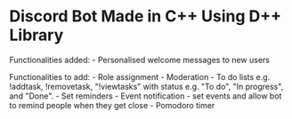 # Discord Bot Made in C++ Using D++ Library

Functionalities added:
    - Personalised welcome messages to new users

Functionalities to add:
    - Role assignment
    - Moderation
    - To do lists e.g. !addtask, !removetask, "!viewtasks" with status e.g. "To do", "In progress", and "Done".
    - Set reminders
    - Event notification - set events and allow bot to remind people when they get close
    - Pomodoro timer


